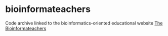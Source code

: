 # bioinformateachers
Code archive linked to the bioinformatics-oriented educational website [The Bioinformateachers](https://bioinformateachers.wordpress.com/)
